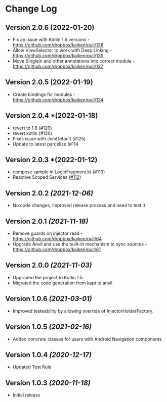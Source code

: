 # Change Log

## Version 2.0.6 (2022-01-20)
- Fix an issue with Kotlin 1.6 versions - https://github.com/dropbox/kaiken/pull/138
- Allow ViewSelector to work with Deep Linking - https://github.com/dropbox/kaiken/pull/139
- Move SingleIn and other annotations into correct module - https://github.com/dropbox/kaiken/pull/137

## Version 2.0.5 (2022-01-19)
- Create bindings for modules - https://github.com/dropbox/kaiken/pull/134

## Version 2.0.4 *(2022-01-18)
- revert to 1.8 (#129)
- revert kotlin (#126)
- Fixes issue with JvmDefault (#125)
- Update to latest parcelize (#114

## Version 2.0.3 *(2022-01-12)
- compose sample in LoginFragment.kt (#113)
- Reactive Scoped Services ([#112](https://github.com/dropbox/kaiken/pull/112))

## Version 2.0.2 *(2021-12-06)*
- No code changes, improved release process and need to test it

## Version 2.0.1 *(2021-11-18)*
- Remove guards on injector read - https://github.com/dropbox/kaiken/pull/64
- Upgrade Anvil and use the built-in mechanism to sync sources - https://github.com/dropbox/kaiken/pull/61

## Version 2.0.0 *(2021-11-03)*
- Upgraded the project to Kotlin 1.5
- Migrated the code generation from kapt to anvil

## Version 1.0.6 *(2021-03-01)*
- Improved testeability by allowing override of InjectorHolderFactory.
## Version 1.0.5 *(2021-02-16)*
- Added concrete classes for users with Android Navigation components

## Version 1.0.4 *(2020-12-17)*
- Updated Test Rule

## Version 1.0.3 *(2020-11-18)*
- Initial release
